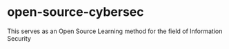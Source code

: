 # open-source-cybersec
This serves as an Open Source Learning method for the field of Information Security

